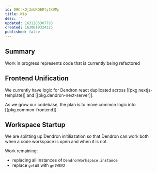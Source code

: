 ```yaml
---
id: DHCrkQj3nbKGERtytKUMp
title: Wip
desc: ''
updated: 1631285307793
created: 1630619324225
published: false
---
```


## Summary

Work in progress represents code that is currently being refactored

## Frontend Unification

We currently have logic for Dendron react duplicated across [[pkg.nextjs-template]] and [[pkg.dendron-next-server]]. 

As we grow our codebase, the plan is to move common logic into [[pkg.common-frontend]].

## Workspace Startup

We are splitting up Dendron initiliazation so that Dendron can work both when a code workspace is open and when it is not. 

Work remaining:
- replacing all instances of `DendronWorkspace.instance` 
- replace `getWS` with `getWSV2`

<!-- ## Markdown Parsing -->


[^1]: [[Summary|pkg.dendron-plugin.arch.startup#summary]]